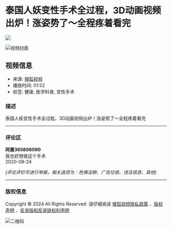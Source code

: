 # 泰国人妖变性手术全过程，3D动画视频出炉！涨姿势了～全程疼着看完
![](//css.tv.itc.cn/channel/header-images/logo-tv-mini.gif)

![视频封面](//e3f49eaa46b57.cdn.sohucs.com/c_fit,w_400,h_400,c_cut,x_40,y_40,w_318,h_318/group3/M08/C8/D3/MTAuMTAuODguODM=/MTAwMTE0XzE1MDY2NTQxMjA2NDI=.webp)

## 视频信息
- 来源: [搜狐视频](//tv.sohu.com/)
- 播放时间: 01:52
- 标签: 健康, 医学科普, 变性手术

### 描述
泰国人妖变性手术全过程，3D动画视频出炉！涨姿势了～全程疼着看完

---

### 评论区
**阿惠365806090**  
我也好想做这个手术  
2020-08-24  

_(评论评价可进行举报，相关选项为：色情淫秽、广告垃圾、违法信息、其他)_

---

### 版权信息
Copyright © 2024 All Rights Reserved. 请仔细阅读 [搜狐视频隐私政策](//tv.sohu.com/upload/privacy/index.html) 、[版权声明](https://intro.sohu.com/#/copyright) 、[反盗版和反盗链权利声明](//tv.sohu.com/s2016/piracy/index.shtml) 

![二维码](//photocdn.tv.itc.cn/img/20240723/pic_org_ba10b91f-2bc9-46c0-8595-92c47f9c237b.avif)